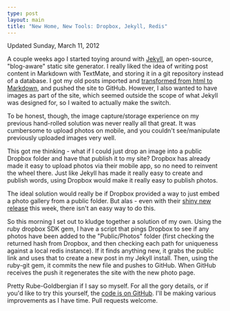 ```yaml
---
type: post
layout: main
title: "New Home, New Tools: Dropbox, Jekyll, Redis"
---
```

Updated Sunday, March 11, 2012

A couple weeks ago I started toying around with [Jekyll][1], an open-source, "blog-aware" static site generator. I really liked the idea of writing post content in Markdown with TextMate, and storing it in a git repository instead of a database. I got my old posts imported and [transformed from html to Markdown][2], and pushed the site to GitHub. However, I also wanted to have images as part of the site, which seemed outside the scope of what Jekyll was designed for, so I waited to actually make the switch.

To be honest, though, the image capture/storage experience on my previous hand-rolled solution was never really all that great. It was cumbersome to upload photos on mobile, and you couldn't see/manipulate previously uploaded images very well.

This got me thinking - what if I could just drop an image into a public Dropbox folder and have that publish it to my site? Dropbox has already made it easy to upload photos via their mobile app, so no need to reinvent the wheel there. Just like Jekyll has made it really easy to create and publish words, using Dropbox would make it really easy to publish photos.

The ideal solution would really be if Dropbox provided a way to just embed a photo gallery from a public folder. But alas - even with their [shiny new release][3] this week, there isn't an easy way to do this. 

So this morning I set out to kludge together a solution of my own. Using the ruby dropbox SDK gem, I have a script that pings Dropbox to see if any photos have been added to the "Public/Photos" folder (first checking the returned hash from Dropbox, and then checking each path for uniqueness against a local redis instance). If it finds anything new, it grabs the public link and uses that to create a new post in my Jekyll install. Then, using the ruby-git gem, it commits the new file and pushes to GitHub. When GitHub receives the push it regenerates the site with the new photo page. 

Pretty Rube-Goldbergian if I say so myself. For all the gory details, or if you'd like to try this yourself, the [code is on GitHub][4]. I'll be making various improvements as I have time. Pull requests welcome. 

[1]: https://github.com/mojombo/jekyll
[2]: https://github.com/andrewpbrett/jekyll_to_markdown
[3]: http://blog.dropbox.com/?p=1005
[4]: https://github.com/andrewpbrett/dropbox_to_jekyll